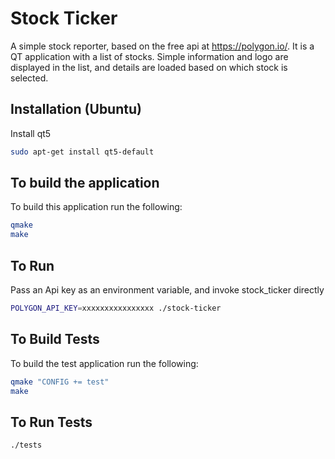 # Stock Ticker

A simple stock reporter, based on the free api at https://polygon.io/.
It is a QT application with a list of stocks. Simple information and logo
are displayed in the list, and details are loaded based on which stock is
selected.

## Installation (Ubuntu)

Install qt5

```bash
sudo apt-get install qt5-default
```

## To build the application

To build this application run the following:

```bash
qmake
make
```

## To Run

Pass an Api key as an environment variable, and invoke
stock_ticker directly

```bash
POLYGON_API_KEY=xxxxxxxxxxxxxxxx ./stock-ticker
```

## To Build Tests

To build the test application run the following:

```bash
qmake "CONFIG += test"
make
```

## To Run Tests

```bash
./tests
```
